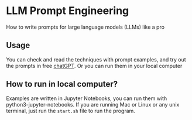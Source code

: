 # LLM Prompt Engineering

How to write prompts for large language models (LLMs) like a pro

## Usage

You can check and read the techniques with prompt examples, and try out the prompts in free [chatGPT](https://chat.openai.com/). Or you can run them in your local computer

## How to run in local computer?

Examples are written in Jupyter Notebooks, you can run them with python3-jupyter-notebooks. If you are running Mac or Linux or any unix terminal, just run the `start.sh` file to run the program.
